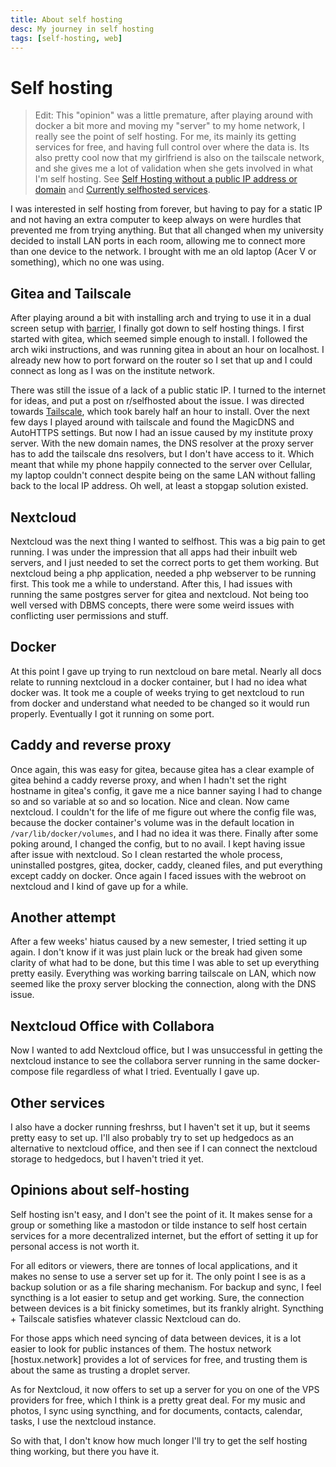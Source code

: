 ```yaml
---
title: About self hosting
desc: My journey in self hosting
tags: [self-hosting, web]
---
```


# Self hosting

> Edit: This "opinion" was a little premature, after playing around with docker a bit more and moving my "server" to my home network, I really see the point of self hosting. For me, its mainly its getting services for free, and having full control over where the data is. Its also pretty cool now that my girlfriend is also on the tailscale network, and she gives me a lot of validation when she gets involved in what I'm self hosting. See [Self Hosting without a public IP address or domain](2025-04-21_200237) and [Currently selfhosted services](2025-04-22_155445).

I was interested in self hosting from forever, but having to pay for a static IP and not having an extra computer to keep always on were hurdles that prevented me from trying anything. But that all changed when my university decided to install LAN ports in each room, allowing me to connect more than one device to the network. I brought with me an old laptop (Acer V or something), which no one was using.

## Gitea and Tailscale

After playing around a bit with installing arch and trying to use it in a dual screen setup with [barrier](https://github.com/debauchee/barrier), I finally got down to self hosting things. I first started with gitea, which seemed simple enough to install. I followed the arch wiki instructions, and was running gitea in about an hour on localhost. I already new how to port forward on the router so I set that up and I could connect as long as I was on the institute network.

There was still the issue of a lack of a public static IP. I turned to the internet for ideas, and put a post on r/selfhosted about the issue. I was directed towards [Tailscale](https://tailscale.com/), which took barely half an hour to install. Over the next few days I played around with tailscale and found the MagicDNS and AutoHTTPS settings. But now I had an issue caused by my institute proxy server. With the new domain names, the DNS resolver at the proxy server has to add the tailscale dns resolvers, but I don't have access to it. Which meant that while my phone happily connected to the server over Cellular, my laptop couldn't connect despite being on the same LAN without falling back to the local IP address. Oh well, at least a stopgap solution existed.

## Nextcloud

Nextcloud was the next thing I wanted to selfhost. This was a big pain to get running. I was under the impression that all apps had their inbuilt web servers, and I just needed to set the correct ports to get them working. But nextcloud being a php application, needed a php webserver to be running first. This took me a while to understand. After this, I had issues with running the same postgres server for gitea and nextcloud. Not being too well versed with DBMS concepts, there were some weird issues with conflicting user permissions and stuff.

## Docker

At this point I gave up trying to run nextcloud on bare metal. Nearly all docs relate to running nextcloud in a docker container, but I had no idea what docker was. It took me a couple of weeks trying to get nextcloud to run from docker and understand what needed to be changed so it would run properly. Eventually I got it running on some port.

## Caddy and reverse proxy

Once again, this was easy for gitea, because gitea has a clear example of gitea behind a caddy reverse proxy, and when I hadn't set the right hostname in gitea's config, it gave me a nice banner saying I had to change so and so variable at so and so location. Nice and clean. Now came nextcloud. I couldn't for the life of me figure out where the config file was, because the docker container's volume was in the default location in `/var/lib/docker/volumes`, and I had no idea it was there. Finally after some poking around, I changed the config, but to no avail. I kept having issue after issue with nextcloud. So I clean restarted the whole process, uninstalled postgres, gitea, docker, caddy, cleaned files, and put everything except caddy on docker. Once again I faced issues with the webroot on nextcloud and I kind of gave up for a while.

## Another attempt

After a few weeks' hiatus caused by a new semester, I tried setting it up again. I don't know if it was just plain luck or the break had given some clarity of what had to be done, but this time I was able to set up everything pretty easily. Everything was working barring tailscale on LAN, which now seemed like the proxy server blocking the connection, along with the DNS issue.

## Nextcloud Office with Collabora

Now I wanted to add Nextcloud office, but I was unsuccessful in getting the nextcloud instance to see the collabora server running in the same docker-compose file regardless of what I tried. Eventually I gave up.

## Other services

I also have a docker running freshrss, but I haven't set it up, but it seems pretty easy to set up. I'll also probably try to set up hedgedocs as an alternative to nextcloud office, and then see if I can connect the nextcloud storage to hedgedocs, but I haven't tried it yet.

## Opinions about self-hosting

Self hosting isn't easy, and I don't see the point of it. It makes sense for a group or something like a mastodon or tilde instance to self host certain services for a more decentralized internet, but the effort of setting it up for personal access is not worth it.

For all editors or viewers, there are tonnes of local applications, and it makes no sense to use a server set up for it. The only point I see is as a backup solution or as a file sharing mechanism. For backup and sync, I feel syncthing is a lot easier to setup and get working. Sure, the connection between devices is a bit finicky sometimes, but its frankly alright. Syncthing + Tailscale satisfies whatever classic Nextcloud can do.

For those apps which need syncing of data between devices, it is a lot easier to look for public instances of them. The hostux network [hostux.network] provides a lot of services for free, and trusting them is about the same as trusting a droplet server. 

As for Nextcloud, it now offers to set up a server for you on one of the VPS providers for free, which I think is a pretty great deal. For my music and photos, I sync using syncthing, and for documents, contacts, calendar, tasks, I use the nextcloud instance.

So with that, I don't know how much longer I'll try to get the self hosting thing working, but there you have it.

